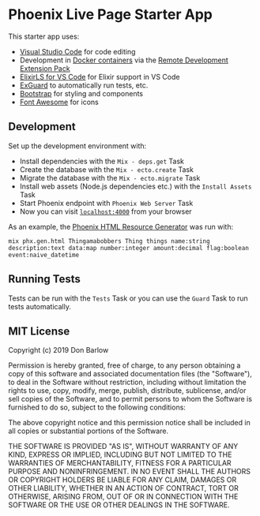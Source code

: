 # Phoenix Live Page Starter App
This starter app uses:

  * [Visual Studio Code](https://code.visualstudio.com) for code editing
  * Development in [Docker containers](https://www.docker.com) via the [Remote Development Extension Pack](https://marketplace.visualstudio.com/items?itemName=ms-vscode-remote.vscode-remote-extensionpack)
  * [ElixirLS for VS Code](https://github.com/JakeBecker/vscode-elixir-ls) for Elixir support in VS Code
  * [ExGuard](https://hex.pm/packages/ex_guard) to automatically run tests, etc.
  * [Bootstrap](https://getbootstrap.com) for styling and components
  * [Font Awesome](https://fontawesome.com) for icons


## Development
Set up the development environment with:

  * Install dependencies with the `Mix - deps.get` Task
  * Create the database with the `Mix - ecto.create` Task
  * Migrate the database with the `Mix - ecto.migrate` Task
  * Install web assets (Node.js dependencies etc.) with the `Install Assets` Task
  * Start Phoenix endpoint with `Phoenix Web Server` Task
  * Now you can visit [`localhost:4000`](http://localhost:4000) from your browser

As an example, the [Phoenix HTML Resource Generator](https://hexdocs.pm/phoenix/Mix.Tasks.Phx.Gen.Html.html) was run with:

    mix phx.gen.html Thingamabobbers Thing things name:string description:text data:map number:integer amount:decimal flag:boolean event:naive_datetime

## Running Tests
Tests can be run with the `Tests` Task or you can use the `Guard` Task to run tests automatically.


## MIT License
Copyright (c) 2019 Don Barlow

Permission is hereby granted, free of charge, to any person obtaining a copy of this software and associated documentation files (the "Software"), to deal in the Software without restriction, including without limitation the rights to use, copy, modify, merge, publish, distribute, sublicense, and/or sell copies of the Software, and to permit persons to whom the Software is furnished to do so, subject to the following conditions:

The above copyright notice and this permission notice shall be included in all copies or substantial portions of the Software.

THE SOFTWARE IS PROVIDED "AS IS", WITHOUT WARRANTY OF ANY KIND, EXPRESS OR IMPLIED, INCLUDING BUT NOT LIMITED TO THE WARRANTIES OF MERCHANTABILITY, FITNESS FOR A PARTICULAR PURPOSE AND NONINFRINGEMENT. IN NO EVENT SHALL THE AUTHORS OR COPYRIGHT HOLDERS BE LIABLE FOR ANY CLAIM, DAMAGES OR OTHER LIABILITY, WHETHER IN AN ACTION OF CONTRACT, TORT OR OTHERWISE, ARISING FROM, OUT OF OR IN CONNECTION WITH THE SOFTWARE OR THE USE OR OTHER DEALINGS IN THE SOFTWARE.